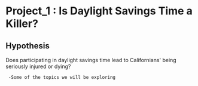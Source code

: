  # Project_1 : Is Daylight Savings Time a Killer?

## Hypothesis
   Does participating in daylight savings time lead to Californians' being seriously injured or dying?
    
     -Some of the topics we will be exploring  
